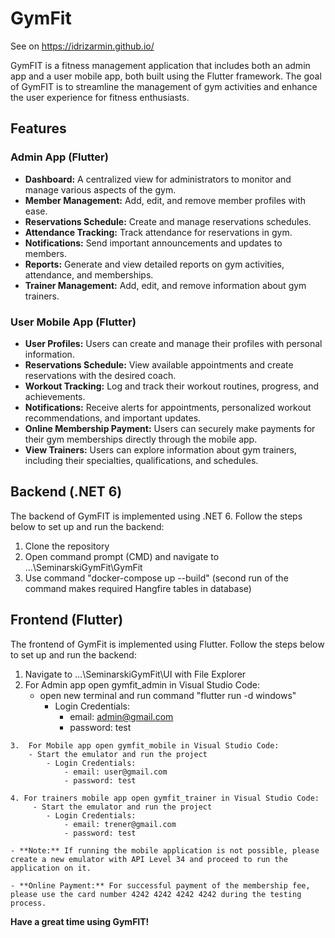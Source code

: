 # GymFit

See on https://idrizarmin.github.io/

GymFIT is a fitness management application that includes both an admin app and a user mobile app, both built using the Flutter framework. The goal of GymFIT is to streamline the management of gym activities and enhance the user experience for fitness enthusiasts.

## Features

### Admin App (Flutter)
- **Dashboard:** A centralized view for administrators to monitor and manage various aspects of the gym.
- **Member Management:** Add, edit, and remove member profiles with ease.
- **Reservations Schedule:** Create and manage reservations schedules.
- **Attendance Tracking:** Track attendance for reservations in gym.
- **Notifications:** Send important announcements and updates to members.
- **Reports:** Generate and view detailed reports on gym activities, attendance, and memberships.
- **Trainer Management:** Add, edit, and remove information about gym trainers.

### User Mobile App (Flutter)
- **User Profiles:** Users can create and manage their profiles with personal information.
- **Reservations Schedule:** View available appointments and create reservations with the desired coach.
- **Workout Tracking:** Log and track their workout routines, progress, and achievements.
- **Notifications:** Receive alerts for appointments, personalized workout recommendations, and important updates.
- **Online Membership Payment:** Users can securely make payments for their gym memberships directly through the mobile app.
- **View Trainers:** Users can explore information about gym trainers, including their specialties, qualifications, and schedules.

## Backend (.NET 6)

The backend of GymFIT is implemented using .NET 6. Follow the steps below to set up and run the backend:

   1. Clone the repository
   2. Open command prompt (CMD) and navigate to ...\SeminarskiGymFit\GymFit
   3. Use command "docker-compose up --build" (second run of the command makes required Hangfire tables in database)


## Frontend (Flutter)

The frontend of GymFit is implemented using Flutter. Follow the steps below to set up and run the backend:

   1. Navigate to ...\SeminarskiGymFit\UI with File Explorer
   2.  For Admin app open gymfit_admin in Visual Studio Code:
        - open new terminal and run command "flutter run -d windows"
            - Login Credentials: 
                - email: admin@gmail.com
                - password: test

    3.  For Mobile app open gymfit_mobile in Visual Studio Code:
        - Start the emulator and run the project
            - Login Credentials: 
                - email: user@gmail.com
                - password: test
    
    4. For trainers mobile app open gymfit_trainer in Visual Studio Code:
         - Start the emulator and run the project
            - Login Credentials: 
                - email: trener@gmail.com
                - password: test

    - **Note:** If running the mobile application is not possible, please create a new emulator with API Level 34 and proceed to run the application on it.

    - **Online Payment:** For successful payment of the membership fee, please use the card number 4242 4242 4242 4242 during the testing process.



**Have a great time using GymFIT!**









   